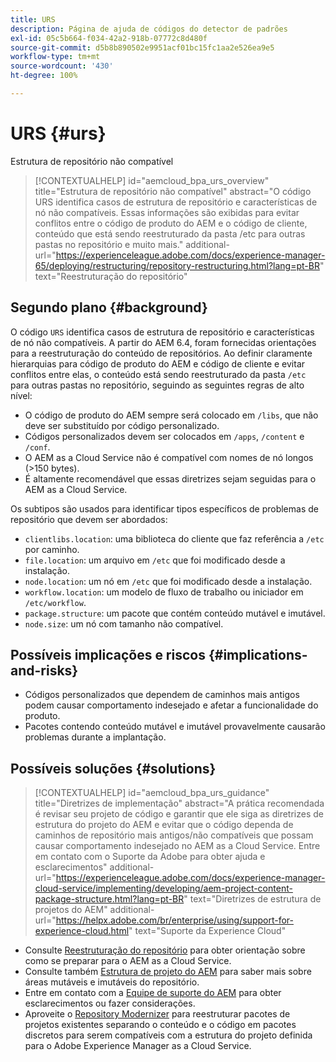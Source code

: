```yaml
---
title: URS
description: Página de ajuda de códigos do detector de padrões
exl-id: 05c5b664-f034-42a2-918b-07772c8d480f
source-git-commit: d5b8b890502e9951acf01bc15fc1aa2e526ea9e5
workflow-type: tm+mt
source-wordcount: '430'
ht-degree: 100%

---
```


# URS {#urs}

Estrutura de repositório não compatível

>[!CONTEXTUALHELP]
>id="aemcloud_bpa_urs_overview"
>title="Estrutura de repositório não compatível"
>abstract="O código URS identifica casos de estrutura de repositório e características de nó não compatíveis. Essas informações são exibidas para evitar conflitos entre o código de produto do AEM e o código de cliente, conteúdo que está sendo reestruturado da pasta /etc para outras pastas no repositório e muito mais."
>additional-url="https://experienceleague.adobe.com/docs/experience-manager-65/deploying/restructuring/repository-restructuring.html?lang=pt-BR" text="Reestruturação do repositório"

## Segundo plano {#background}

O código `URS` identifica casos de estrutura de repositório e características de nó não compatíveis. A partir do AEM 6.4, foram fornecidas orientações para a reestruturação do conteúdo de repositórios. Ao definir claramente hierarquias para código de produto do AEM e código de cliente e evitar conflitos entre elas, o conteúdo está sendo reestruturado da pasta `/etc` para outras pastas no repositório, seguindo as seguintes regras de alto nível:

* O código de produto do AEM sempre será colocado em `/libs`, que não deve ser substituído por código personalizado.
* Códigos personalizados devem ser colocados em `/apps`, `/content` e `/conf`.
* O AEM as a Cloud Service não é compatível com nomes de nó longos (>150 bytes).
* É altamente recomendável que essas diretrizes sejam seguidas para o AEM as a Cloud Service.

Os subtipos são usados para identificar tipos específicos de problemas de repositório que devem ser abordados:
* `clientlibs.location`: uma biblioteca do cliente que faz referência a `/etc` por caminho.
* `file.location`: um arquivo em `/etc` que foi modificado desde a instalação.
* `node.location`: um nó em `/etc` que foi modificado desde a instalação.
* `workflow.location`: um modelo de fluxo de trabalho ou iniciador em `/etc/workflow`.
* `package.structure`: um pacote que contém conteúdo mutável e imutável.
* `node.size`: um nó com tamanho não compatível.

## Possíveis implicações e riscos {#implications-and-risks}

* Códigos personalizados que dependem de caminhos mais antigos podem causar comportamento indesejado e afetar a funcionalidade do produto.
* Pacotes contendo conteúdo mutável e imutável provavelmente causarão problemas durante a implantação.

## Possíveis soluções {#solutions}

>[!CONTEXTUALHELP]
>id="aemcloud_bpa_urs_guidance"
>title="Diretrizes de implementação"
>abstract="A prática recomendada é revisar seu projeto de código e garantir que ele siga as diretrizes de estrutura do projeto do AEM e evitar que o código dependa de caminhos de repositório mais antigos/não compatíveis que possam causar comportamento indesejado no AEM as a Cloud Service. Entre em contato com o Suporte da Adobe para obter ajuda e esclarecimentos"
>additional-url="https://experienceleague.adobe.com/docs/experience-manager-cloud-service/implementing/developing/aem-project-content-package-structure.html?lang=pt-BR" text="Diretrizes de estrutura de projetos do AEM"
>additional-url="https://helpx.adobe.com/br/enterprise/using/support-for-experience-cloud.html" text="Suporte da Experience Cloud"

* Consulte [Reestruturação do repositório](https://experienceleague.adobe.com/docs/experience-manager-65/deploying/restructuring/repository-restructuring.html?lang=pt-BR) para obter orientação sobre como se preparar para o AEM as a Cloud Service.
* Consulte também [Estrutura de projeto do AEM](https://experienceleague.adobe.com/docs/experience-manager-cloud-service/implementing/developing/aem-project-content-package-structure.html?lang=pt-BR) para saber mais sobre áreas mutáveis e imutáveis do repositório.
* Entre em contato com a [Equipe de suporte do AEM](https://helpx.adobe.com/br/enterprise/using/support-for-experience-cloud.html) para obter esclarecimentos ou fazer considerações.
* Aproveite o [Repository Modernizer](https://experienceleague.adobe.com/docs/experience-manager-cloud-service/moving/refactoring-tools/repo-modernizer.html?lang=pt-BR#refactoring-tools) para reestruturar pacotes de projetos existentes separando o conteúdo e o código em pacotes discretos para serem compatíveis com a estrutura do projeto definida para o Adobe Experience Manager as a Cloud Service.
